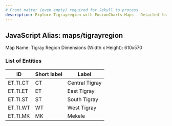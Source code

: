 ```yaml
---
# Front matter (even empty) required for Jekyll to process
description: Explore Tigrayregion with FusionCharts Maps – Detailed features for seamless integration. Try now & enhance your data visualization today! 
---
```


## JavaScript Alias: maps/tigrayregion

Map Name: Tigray Region
Dimensions (Width x Height): 610x570





### List of Entities

ID | Short label | Label
---|---|---|
ET.TI.CT|CT|Central Tigray
ET.TI.ET|ET|East Tigray
ET.TI.ST|ST|South Tigray
ET.TI.WT|WT|West Tigray
ET.TI.MK|MK|Mekele